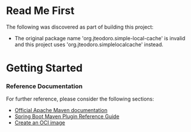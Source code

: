 # Read Me First
The following was discovered as part of building this project:

* The original package name 'org.jteodoro.simple-local-cache' is invalid and this project uses 'org.jteodoro.simplelocalcache' instead.

# Getting Started

### Reference Documentation
For further reference, please consider the following sections:

* [Official Apache Maven documentation](https://maven.apache.org/guides/index.html)
* [Spring Boot Maven Plugin Reference Guide](https://docs.spring.io/spring-boot/docs/2.5.5/maven-plugin/reference/html/)
* [Create an OCI image](https://docs.spring.io/spring-boot/docs/2.5.5/maven-plugin/reference/html/#build-image)


